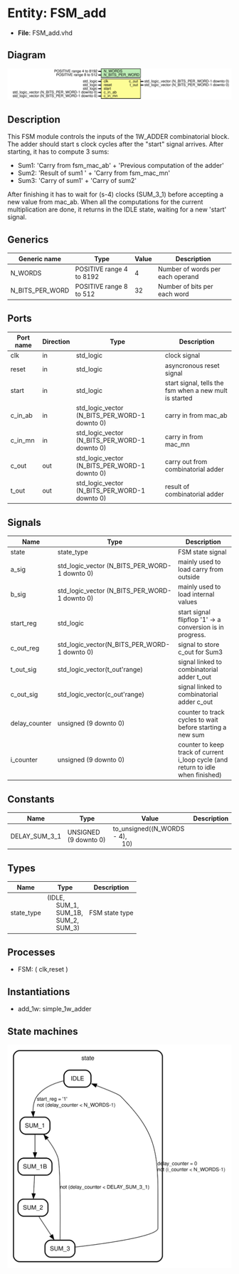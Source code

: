 # Entity: FSM_add 

- **File**: FSM_add.vhd
## Diagram

![Diagram](FSM_add.svg "Diagram")
## Description

 This FSM module controls the inputs of the 1W_ADDER combinatorial block. The adder should start s clock cycles after the "start" signal arrives.
 After starting, it has to compute 3 sums:
 * Sum1: 'Carry from fsm_mac_ab' + 'Previous computation of the adder'
 * Sum2: 'Result of sum1 ' + 'Carry from fsm_mac_mn'
 * Sum3: 'Carry of sum1' + 'Carry of sum2'

 After finishing it has to wait for (s-4) clocks (SUM_3_1) before accepting a new value from mac_ab.
 When all the computations for the current multiplication are done, it returns in the IDLE state, waiting
 for a new 'start' signal.
 
## Generics

| Generic name    | Type                     | Value | Description                      |
| --------------- | ------------------------ | ----- | -------------------------------- |
| N_WORDS         | POSITIVE range 4 to 8192 | 4     | Number of words per each operand |
| N_BITS_PER_WORD | POSITIVE range 8 to 512  | 32    | Number of bits per each word     |
## Ports

| Port name | Direction | Type                                          | Description                                            |
| --------- | --------- | --------------------------------------------- | ------------------------------------------------------ |
| clk       | in        | std_logic                                     | clock signal                                           |
| reset     | in        | std_logic                                     | asyncronous reset signal                               |
| start     | in        | std_logic                                     | start signal, tells the fsm when a new mult is started |
| c_in_ab   | in        | std_logic_vector (N_BITS_PER_WORD-1 downto 0) | carry in from mac_ab                                   |
| c_in_mn   | in        | std_logic_vector (N_BITS_PER_WORD-1 downto 0) | carry in from mac_mn                                   |
| c_out     | out       | std_logic_vector (N_BITS_PER_WORD-1 downto 0) | carry out from combinatorial adder                     |
| t_out     | out       | std_logic_vector (N_BITS_PER_WORD-1 downto 0) | result of combinatorial adder                          |
## Signals

| Name          | Type                                          | Description                                                                      |
| ------------- | --------------------------------------------- | -------------------------------------------------------------------------------- |
| state         | state_type                                    | FSM state signal                                                                 |
| a_sig         | std_logic_vector (N_BITS_PER_WORD-1 downto 0) | mainly used to load carry from outside                                           |
| b_sig         | std_logic_vector (N_BITS_PER_WORD-1 downto 0) | mainly used to load internal values                                              |
| start_reg     | std_logic                                     | start signal flipflop '1' -> a conversion is in progress.                        |
| c_out_reg     | std_logic_vector(N_BITS_PER_WORD-1 downto 0)  | signal to store c_out for Sum3                                                   |
| t_out_sig     | std_logic_vector(t_out'range)                 | signal linked to combinatorial adder t_out                                       |
| c_out_sig     | std_logic_vector(c_out'range)                 | signal linked to combinatorial adder c_out                                       |
| delay_counter | unsigned (9 downto 0)                         | counter to track cycles to wait before starting a new sum                        |
| i_counter     | unsigned (9 downto 0)                         | counter to keep track of current i_loop cycle (and return to idle when finished) |
## Constants

| Name          | Type                  | Value                                                             | Description |
| ------------- | --------------------- | ----------------------------------------------------------------- | ----------- |
| DELAY_SUM_3_1 | UNSIGNED (9 downto 0) | to_unsigned((N_WORDS - 4),<br><span style="padding-left:20px">10) |             |
## Types

| Name       | Type                                                                                                                                                                            | Description    |
| ---------- | ------------------------------------------------------------------------------------------------------------------------------------------------------------------------------- | -------------- |
| state_type | (IDLE,<br><span style="padding-left:20px">SUM_1,<br><span style="padding-left:20px">SUM_1B,<br><span style="padding-left:20px">SUM_2,<br><span style="padding-left:20px">SUM_3) | FSM state type |
## Processes
- FSM: ( clk,reset )
## Instantiations

- add_1w: simple_1w_adder
## State machines

![Diagram_state_machine_0]( stm_FSM_add_00.svg "Diagram")